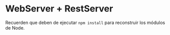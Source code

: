 # WebServer + RestServer

Recuerden que deben de ejecutar ```npm install``` para reconstruir los módulos de Node.
